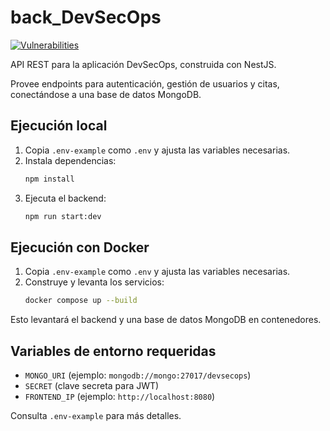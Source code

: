# back_DevSecOps

<!-- Badge de estado del workflow SonarCloud -->
[![Vulnerabilities](https://sonarcloud.io/api/project_badges/measure?project=javierm-0_back_DevSecOps&metric=vulnerabilities)](https://sonarcloud.io/api/project_badges/measure?project=javierm-0_back_DevSecOps&metric=vulnerabilities)


API REST para la aplicación DevSecOps, construida con NestJS.

Provee endpoints para autenticación, gestión de usuarios y citas, conectándose a una base de datos MongoDB.

## Ejecución local

1. Copia `.env-example` como `.env` y ajusta las variables necesarias.
2. Instala dependencias:
   ```bash
   npm install
   ```
3. Ejecuta el backend:
   ```bash
   npm run start:dev
   ```

## Ejecución con Docker

1. Copia `.env-example` como `.env` y ajusta las variables necesarias.
2. Construye y levanta los servicios:
   ```bash
   docker compose up --build
   ```

Esto levantará el backend y una base de datos MongoDB en contenedores.

## Variables de entorno requeridas

- `MONGO_URI` (ejemplo: `mongodb://mongo:27017/devsecops`)
- `SECRET` (clave secreta para JWT)
- `FRONTEND_IP` (ejemplo: `http://localhost:8080`)

Consulta `.env-example` para más detalles.

